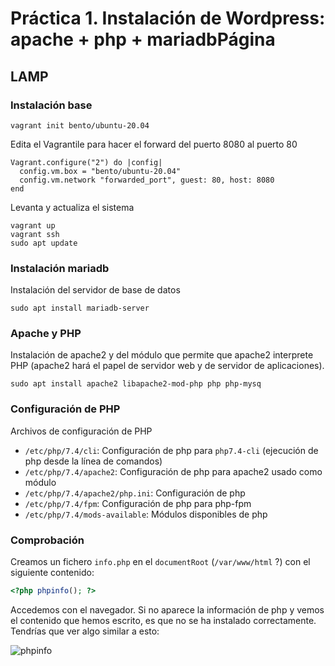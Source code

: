 # Práctica 1. Instalación de Wordpress: apache + php + mariadbPágina

## LAMP

### Instalación base

```
vagrant init bento/ubuntu-20.04
```

Edita el Vagrantile para hacer el forward del puerto 8080 al puerto 80

```
Vagrant.configure("2") do |config|
  config.vm.box = "bento/ubuntu-20.04"
  config.vm.network "forwarded_port", guest: 80, host: 8080
end
```


Levanta y actualiza el sistema


```
vagrant up
vagrant ssh
sudo apt update
```

### Instalación mariadb

Instalación del servidor de base de datos

```
sudo apt install mariadb-server
```

### Apache y PHP

Instalación de apache2 y del módulo que permite que apache2 interprete PHP (apache2 hará el papel de servidor web y de servidor de aplicaciones).

```
sudo apt install apache2 libapache2-mod-php php php-mysq
```

### Configuración de PHP 
Archivos de configuración de PHP

* `/etc/php/7.4/cli`: Configuración de php para `php7.4-cli` (ejecución de php desde la línea de comandos)
* `/etc/php/7.4/apache2`: Configuración de php para apache2 usado como módulo
* `/etc/php/7.4/apache2/php.ini`: Configuración de php
* `/etc/php/7.4/fpm`: Configuración de php para php-fpm
* `/etc/php/7.4/mods-available`: Módulos disponibles de php

### Comprobación

Creamos un fichero `info.php` en el `documentRoot` (`/var/www/html` ?) con el siguiente contenido:

```php
<?php phpinfo(); ?>
```
Accedemos con el navegador. Si no aparece la información de php y vemos el contenido que hemos escrito, es que no se ha instalado correctamente. Tendrías que ver algo similar a esto:

![phpinfo](/Resources/phpinfo.png)

